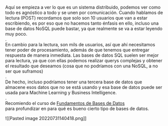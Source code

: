   Aquí se empieza a ver lo que es un sistema distribuido, podemos ver como todo es agnóstico a todo y se unen por comunicación. Cuando hablamos de lectura (POST) recordamos que solo son 10 usuarios que van a estar escribiendo, es por eso que no hacemos tanto énfasis en ello, incluso una base de datos NoSQL puede bastar, ya que realmente se va a estar leyendo muy poco.  
.  
En cambio para la lectura, son mils de usuarios, así que ahí necesitamos tener poder de procesamiento, además de que tenemos que entregar respuesta de manera inmediata. Las bases de datos SQL suelen ser mejor para lectura, ya que con ellas podemos realizar querys complejas y obtener el resultado que deseamos (cosa que no podríamos con una NoSQL, a no ser que suframos)  
.  
De hecho, incluso podríamos tener una tercera base de datos que almacene esos datos que no se está usando y esa base de datos puede ser usada para Machine Learning y Business Intelligence.  
.  
Recomiendo el curso de [Fundamentos de Bases de Datos  
](https://platzi.com/clases/bd/)para profundizar en para qué es bueno cierto tipo de bases de datos.

![[Pasted image 20220731140418.png]]